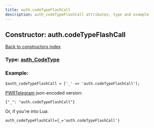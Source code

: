 ```yaml
---
title: auth.codeTypeFlashCall
description: auth_codeTypeFlashCall attributes, type and example
---
```

## Constructor: auth.codeTypeFlashCall  
[Back to constructors index](index.md)






### Type: [auth\_CodeType](../types/auth_CodeType.md)


### Example:

```
$auth_codeTypeFlashCall = ['_' => 'auth.codeTypeFlashCall'];
```  

[PWRTelegram](https://pwrtelegram.xyz) json-encoded version:

```
{"_": "auth.codeTypeFlashCall"}
```


Or, if you're into Lua:  


```
auth_codeTypeFlashCall={_='auth.codeTypeFlashCall'}

```


